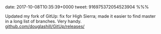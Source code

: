 date: 2017-10-08T10:35:39+0000
tweet: 916975372054523904
%%%

Updated my fork of GitUp: fix for High Sierra; made it easier to find master in a long list of branches. Very handy. [github.com/douglashill/GitUp/releases/](https://github.com/douglashill/GitUp/releases/)
